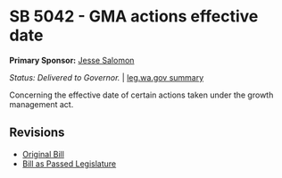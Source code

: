 # SB 5042 - GMA actions effective date
**Primary Sponsor:** [Jesse Salomon](/person/leg/salomon_je.md)

*Status: Delivered to Governor.* | [leg.wa.gov summary](https://app.leg.wa.gov/billsummary?BillNumber=5042&Year=2021)

Concerning the effective date of certain actions taken under the growth management act.

## Revisions
* [Original Bill](1/)
* [Bill as Passed Legislature](1/)